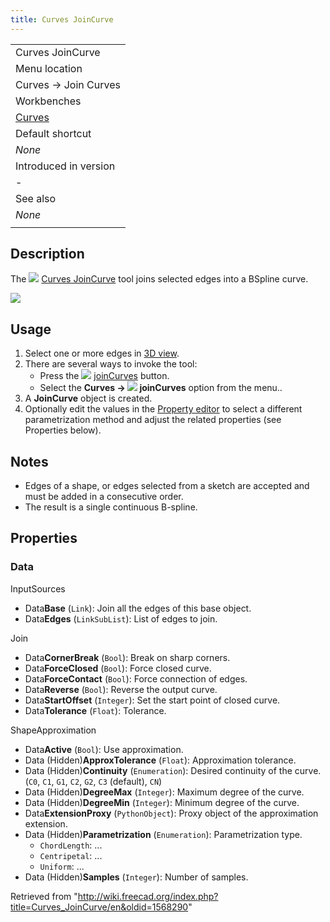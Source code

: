 ```yaml
---
title: Curves JoinCurve
---
```


|                                                |
| ---------------------------------------------- |
| Curves JoinCurve                               |
| Menu location                                  |
| Curves → Join Curves                           |
| Workbenches                                    |
| [Curves](/Curves_Workbench "Curves Workbench") |
| Default shortcut                               |
| _None_                                         |
| Introduced in version                          |
| -                                              |
| See also                                       |
| _None_                                         |
|                                                |

## Description

The ![](/images/Curves_JoinCurve.svg) [Curves JoinCurve](/Curves_JoinCurve "Curves JoinCurve") tool joins selected edges into a BSpline curve.

![](/images/JoinCurve_pic1.jpg)

## Usage

1. Select one or more edges in [3D view](/3D_view "3D view").
2. There are several ways to invoke the tool:
   - Press the ![](/images/Curves_JoinCurve.svg) [joinCurves](/Curves_JoinCurve "Curves JoinCurve") button.
   - Select the **Curves → ![](/images/Curves_JoinCurve.svg) joinCurves** option from the menu..
3. A **JoinCurve** object is created.
4. Optionally edit the values in the [Property editor](/Property_editor "Property editor") to select a different parametrization method and adjust the related properties (see Properties below).

## Notes

- Edges of a shape, or edges selected from a sketch are accepted and must be added in a consecutive order.
- The result is a single continuous B-spline.

## Properties

### Data

InputSources

- Data**Base** (`Link`): Join all the edges of this base object.
- Data**Edges** (`LinkSubList`): List of edges to join.

Join

- Data**CornerBreak** (`Bool`): Break on sharp corners.
- Data**ForceClosed** (`Bool`): Force closed curve.
- Data**ForceContact** (`Bool`): Force connection of edges.
- Data**Reverse** (`Bool`): Reverse the output curve.
- Data**StartOffset** (`Integer`): Set the start point of closed curve.
- Data**Tolerance** (`Float`): Tolerance.

ShapeApproximation

- Data**Active** (`Bool`): Use approximation.
- Data (Hidden)**ApproxTolerance** (`Float`): Approximation tolerance.
- Data (Hidden)**Continuity** (`Enumeration`): Desired continuity of the curve. (`C0`, `C1`, `G1`, `C2`, `G2`, `C3` (default), `CN`)
- Data (Hidden)**DegreeMax** (`Integer`): Maximum degree of the curve.
- Data (Hidden)**DegreeMin** (`Integer`): Minimum degree of the curve.
- Data**ExtensionProxy** (`PythonObject`): Proxy object of the approximation extension.
- Data (Hidden)**Parametrization** (`Enumeration`): Parametrization type.
  - `ChordLength`: ...
  - `Centripetal`: ...
  - `Uniform`: ...
- Data (Hidden)**Samples** (`Integer`): Number of samples.

Retrieved from "<http://wiki.freecad.org/index.php?title=Curves_JoinCurve/en&oldid=1568290>"
